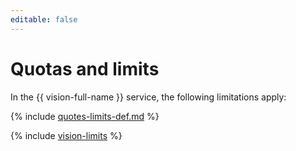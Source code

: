 ```yaml
---
editable: false
---
```

# Quotas and limits

In the {{ vision-full-name }} service, the following limitations apply:

{% include [quotes-limits-def.md](../../_includes/quotes-limits-def.md) %}

{% include [vision-limits](../../_includes/vision-limits.md) %}

